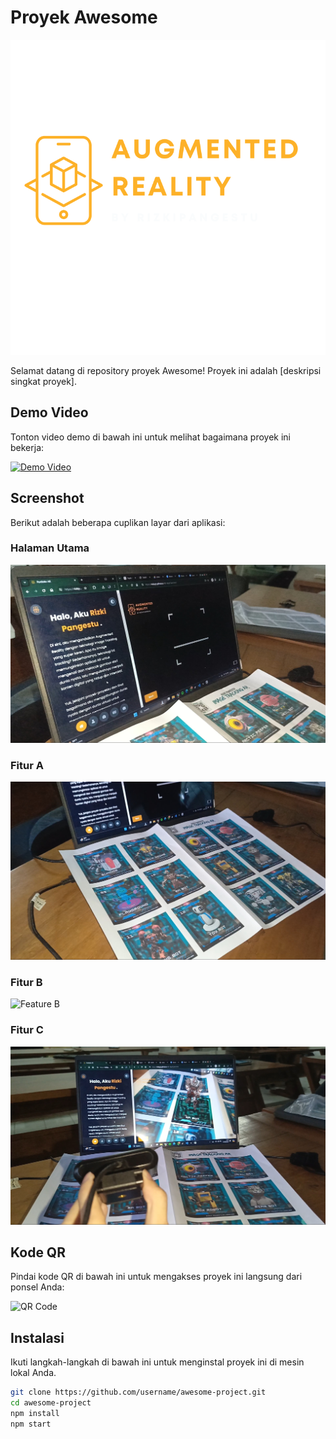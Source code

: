 # Proyek Awesome

![Project Logo](assets2/logoarrizki.png)

Selamat datang di repository proyek Awesome! Proyek ini adalah [deskripsi singkat proyek].

## Demo Video

Tonton video demo di bawah ini untuk melihat bagaimana proyek ini bekerja:

[![Demo Video](https://img.youtube.com/vi/bQGo939faqs/0.jpg)](videos/artutorial.mp4)

## Screenshot

Berikut adalah beberapa cuplikan layar dari aplikasi:

### Halaman Utama
![Homepage](img/tutor1.jpg)

### Fitur A
![Feature A](img/tutor2.jpg)

### Fitur B
![Feature B](img/tuto3.jpgg)

### Fitur C
![Feature C](img/tutor4.jpg)

## Kode QR

Pindai kode QR di bawah ini untuk mengakses proyek ini langsung dari ponsel Anda:

![QR Code](img/qr-AR.png)

## Instalasi

Ikuti langkah-langkah di bawah ini untuk menginstal proyek ini di mesin lokal Anda.

```bash
git clone https://github.com/username/awesome-project.git
cd awesome-project
npm install
npm start
